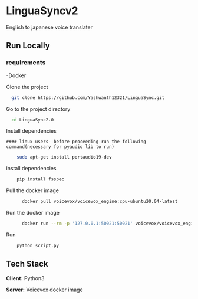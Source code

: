 
# LinguaSyncv2

English to japanese voice translater



## Run Locally

### requirements
  -Docker

Clone the project

```bash
  git clone https://github.com/Yashwanth12321/LinguaSync.git
```

Go to the project directory

```bash
  cd LinguaSync2.0
```

Install dependencies

    #### linux users- before proceeding run the following command(necessary for pyaudio lib to run)
```bash
    sudo apt-get install portaudio19-dev
```
install dependencies
```bash
    pip install fsspec
```

Pull the docker image
```bash
      docker pull voicevox/voicevox_engine:cpu-ubuntu20.04-latest
```
Run the docker image
```bash
      docker run --rm -p '127.0.0.1:50021:50021' voicevox/voicevox_engine:cpu-ubuntu20.04-latest
```

Run
```bash
    python script.py
```


## Tech Stack

**Client:** Python3

**Server:** Voicevox docker image


